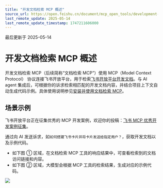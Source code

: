 ```yaml
---
title: "开发文档检索 MCP 概述"
source_url: https://open.feishu.cn/document/mcp_open_tools/development-document-search-mcp-integration/development-document-search-mcp-overview
last_remote_update: 2025-05-14
last_remote_update_timestamp: 1747211606000
---
```

最后更新于 2025-05-14

# 开发文档检索 MCP 概述

开发文档检索 MCP（后续简称“文档检索 MCP”）使用 MCP（Model Context Protocol） 协议连接飞书开放平台，用于检索[飞书开放平台开发文档](https://open.larkoffice.com/document/home/index)。与 AI agent 集成后，可根据你的诉求检索相匹配的开发文档内容，并结合项目上下文自动生成代码示例。具体使用说明参见[安装并使用文档检索 MCP](https://open.feishu.cn/document/uAjLw4CM/ukTMukTMukTM/mcp_integration/install-and-use-document-search-mcp)。

## 场景示例
飞书开放平台正在征集优秀的 MCP 开发案例，欢迎你的投稿：[飞书 MCP 优秀开发案例征集](https://bytedance.larkoffice.com/share/base/form/shrcnGy0YNaviYYLjAX8zMqIW3f)。

通过向 AI 发送诉求，如`如何搭建飞书卡片并将卡片发送给指定用户？`，获取开发文档以及示例代码。

- 如下图 ① 区域，在文档检索 MCP 工具的响应结果中，可查看检索到的文档访问链接和内容。
- 如下图 ② 区域，大模型会根据 MCP 工具的检索结果，生成对应的示例代码。

![](https://sf3-cn.feishucdn.com/obj/open-platform-opendoc/aed83bf9240b625cc55dab01c8df1a00_7MHb8rzxgi.png?height=983&lazyload=true&maxWidth=600&width=1197)
